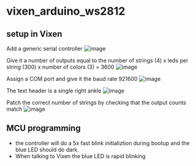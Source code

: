 # vixen_arduino_ws2812

## setup in Vixen
Add a generic serial controller
![image](https://user-images.githubusercontent.com/590535/121105439-1daf0100-c7d2-11eb-9a81-21ec114c6cae.png)

Give it a number of outputs equal to the number of strings (4) x leds per string (300) x number of colors (3) = 3600
![image](https://user-images.githubusercontent.com/590535/121105588-6070d900-c7d2-11eb-8fae-b95af3a815a5.png)

Assign a COM port and give it the baud rate 921600
![image](https://user-images.githubusercontent.com/590535/121105645-7bdbe400-c7d2-11eb-9a36-a5818b025d16.png)

The text header is a single right ankle
![image](https://user-images.githubusercontent.com/590535/121105682-8c8c5a00-c7d2-11eb-8ac7-71b8a33add16.png)

Patch the correct number of strings by checking that the output counts match
![image](https://user-images.githubusercontent.com/590535/121105803-ca897e00-c7d2-11eb-9ded-807ec2bd4024.png)

## MCU programming
- the controller will do a 5x fast blink initializtion during bootup and the blue LED should do dark.
- When talking to Vixen the blue LED is rapid blinking

